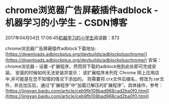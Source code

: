 
# chrome浏览器广告屏蔽插件adblock - 机器学习的小学生 - CSDN博客


2017年04月04日 17:06:45[机器学习的小学生](https://me.csdn.net/xuluhui123)阅读数：873


chrome浏览器广告屏蔽插件adblock下载地址:
[https://downloads.adblockplus.org/devbuilds/adblockpluschrome/](https://downloads.adblockplus.org/devbuilds/adblockpluschrome/)
安装：
chrome浏览器 – 设置 –扩展程序，然而将下载的adblock拖到此处即可完成安装。
安装的时候如何无法安装并提示：
该扩展程序未列在 Chrome 网上应用店中,并可能是在您不知情的情况下添加的。
则需要将.crx文件后缀名，修改为.rar文件，并且加压后，通过“扩展程序”中“加载已解压的扩展程序”。具体操作，参考：[https://jingyan.baidu.com/article/ceb9fb108bad968cad2ba0f0.html](https://jingyan.baidu.com/article/ceb9fb108bad968cad2ba0f0.html)

